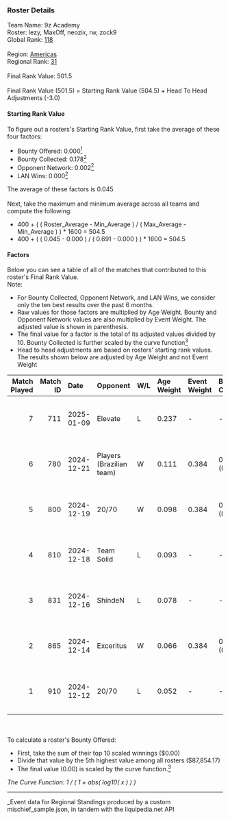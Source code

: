 ### Roster Details<br />
Team Name: 9z Academy<br />
Roster: lezy, MaxOff, neozix, rw, zock9<br />
Global Rank: [118](../../standings_global_2025_06_02.md)<br />
<br />
Region: [Americas]( ../../standings_americas_2025_06_02.md)<br />
Regional Rank: [31]( ../../standings_americas_2025_06_02.md)<br />
<br />
Final Rank Value:  501.5<br />
<br />
Final Rank Value (501.5) = Starting Rank Value (504.5) + Head To Head Adjustments (-3.0)<br />

#### Starting Rank Value<br />
To figure out a rosters's Starting Rank Value, first take the average of these four factors:<br />
- Bounty Offered: 0.000[<sup>1</sup>](#table2)
- Bounty Collected: 0.178[<sup>2</sup>](#table1)
- Opponent Network: 0.002[<sup>2</sup>](#table1)
- LAN Wins: 0.000[<sup>2</sup>](#table1)

The average of these factors is 0.045<br />
<br />
Next, take the maximum and minimum average across all teams and compute the following:<br />
- 400 + ( ( Roster_Average - Min_Average ) / ( Max_Average - Min_Average ) ) * 1600 = 504.5
- 400 + ( ( 0.045 - 0.000 ) / ( 0.691 - 0.000 ) ) * 1600 = 504.5


#### Factors<br />
Below you can see a table of all of the matches that contributed to this roster's Final Rank Value.<br />
Note:<br />

- For Bounty Collected, Opponent Network, and LAN Wins, we consider only the ten best results over the past 6 months.
- Raw values for those factors are multiplied by Age Weight. Bounty and Opponent Network values are also multiplied by Event Weight. The adjusted value is shown in parenthesis.
- The final value for a factor is the total of its adjusted values divided by 10. Bounty Collected is further scaled by the curve function[<sup>3</sup>](#curveFunction)
- Head to head adjustments are based on rosters' starting rank values. The results shown below are adjusted by Age Weight and not Event Weight
<span id="table1"></span><br />


| Match Played | Match ID | Date       | Opponent                 | W/L | Age Weight | Event Weight | Bounty Collected | Opponent Network | LAN Wins  | H2H Adj. | Roster                           |
| -: | -: | :- | :- | :- | :- | :- | :- | :- | :- | -: | :- |
|            7 |      711 | 2025-01-09 | Elevate                  | L   | 0.237      | -            | -                | -                | -         |    -4.80 | lezy, MaxOff, neozix, rw, zock9  |
|            6 |      780 | 2024-12-21 | Players (Brazilian team) | W   | 0.111      | 0.384        | 0.005 (0.000)    | 0.412 (0.018)    | 0 (0.000) |     2.43 | lezy, MaxOff, neozix, rw, zock9  |
|            5 |      800 | 2024-12-19 | 20/70                    | W   | 0.098      | 0.384        | 0.000 (0.000)    | 0.009 (0.000)    | 0 (0.000) |     1.63 | lezy, MaxOff, neozix, rw, zock9  |
|            4 |      810 | 2024-12-18 | Team Solid               | L   | 0.093      | -            | -                | -                | -         |    -0.64 | lezy, MaxOff, neozix, rw, zock9  |
|            3 |      831 | 2024-12-16 | ShindeN                  | L   | 0.078      | -            | -                | -                | -         |    -1.57 | lezy, MaxOff, neozix, rw, zock9  |
|            2 |      865 | 2024-12-14 | Exceritus                | W   | 0.066      | 0.384        | 0.000 (0.000)    | 0.246 (0.006)    | 0 (0.000) |     0.74 | lezy, MaxOff, neozix, rw, zock9  |
|            1 |      910 | 2024-12-12 | 20/70                    | L   | 0.052      | -            | -                | -                | -         |    -0.77 | divine, lezy, MaxOff, neozix, rw |

<br />
<span id="table2"></span><br />
To calculate a roster's Bounty Offered:<br />

- First, take the sum of their top 10 scaled winnings ($0.00)
- Divide that value by the 5th highest value among all rosters ($87,854.17)
- The final value (0.00) is scaled by the curve function.[<sup>3</sup>](#curveFunction)

<span id="curveFunction"></span>_The Curve Function: 1 / ( 1 + abs( log10( x ) ) )_<br />

---
_Event data for Regional Standings produced by a custom mischief_sample.json, in tandem with the liquipedia.net API<br />
